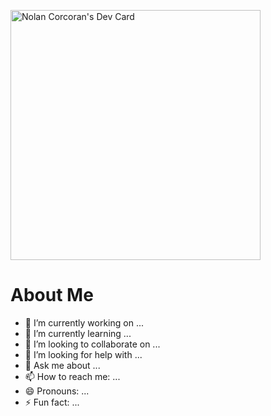 <a href="https://app.daily.dev/ndcorc"><img src="https://api.daily.dev/devcards/ab6866f47e3b42f388b405ed02a2f673.png?r=0ja" width="400" alt="Nolan Corcoran's Dev Card"/></a>


# About Me

- 🔭 I’m currently working on ...
- 🌱 I’m currently learning ...
- 👯 I’m looking to collaborate on ...
- 🤔 I’m looking for help with ...
- 💬 Ask me about ...
- 📫 How to reach me: ...
- 😄 Pronouns: ...
- ⚡ Fun fact: ...

